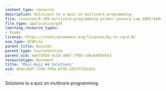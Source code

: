 ```yaml
---
content_type: resource
description: Solutions to a quiz on multicore programming.
file: /courses/6-189-multicore-programming-primer-january-iap-2007/4e9cc6df7794f95abf451d237233c62c_quiz4_soln.pdf
file_type: application/pdf
learning_resource_types:
- Exams
license: https://creativecommons.org/licenses/by-nc-sa/4.0/
ocw_type: OCWFile
parent_title: Quizzes
parent_type: CourseSection
parent_uid: ede72693-4c5d-a06f-7f06-1d6a640fdfe3
resourcetype: Document
title: 'Mini-Quiz #4 Solutions'
uid: 4e9cc6df-7794-f95a-bf45-1d237233c62c
---
```

Solutions to a quiz on multicore programming.